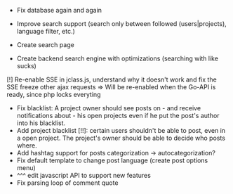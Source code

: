 - Fix database again and again

- Improve search support (search only between followed (users|projects), language filter, etc.)
- Create search page
- Create backend search engine with optimizations (searching with like sucks)

[!] Re-enable SSE in jclass.js, understand why it doesn't work and fix the SSE freeze other ajax requests
    => Will be re-enabled when the Go-API is ready, since php locks everyting
- Fix blacklist: A project owner should see posts on - and receive notifications about - his open projects even if he put the post's author into his blacklist.
- Add project blacklist [!!]: certain users shouldn't be able to post, even in a open project. The project's owner should be able to decide who posts where.
- Add hashtag support for posts categorization -> autocategorization?
- Fix default template to change post language (create post options menu)
- ^^^ edit javascript API to support new features
- Fix parsing loop of comment quote
